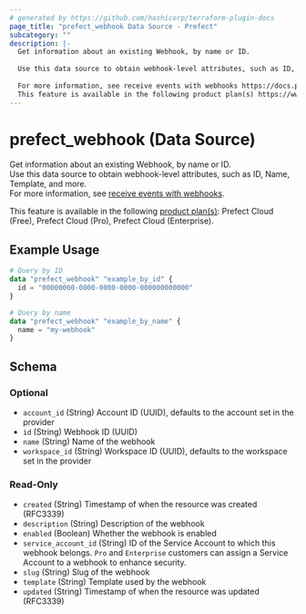 ```yaml
---
# generated by https://github.com/hashicorp/terraform-plugin-docs
page_title: "prefect_webhook Data Source - Prefect"
subcategory: ""
description: |-
  Get information about an existing Webhook, by name or ID.
  
  Use this data source to obtain webhook-level attributes, such as ID, Name, Template, and more.
  
  For more information, see receive events with webhooks https://docs.prefect.io/v3/automate/events/webhook-triggers.
  This feature is available in the following product plan(s) https://www.prefect.io/pricing: Prefect Cloud (Free), Prefect Cloud (Pro), Prefect Cloud (Enterprise).
---
```


# prefect_webhook (Data Source)

Get information about an existing Webhook, by name or ID.
<br>
Use this data source to obtain webhook-level attributes, such as ID, Name, Template, and more.
<br>
For more information, see [receive events with webhooks](https://docs.prefect.io/v3/automate/events/webhook-triggers).


This feature is available in the following [product plan(s)](https://www.prefect.io/pricing): Prefect Cloud (Free), Prefect Cloud (Pro), Prefect Cloud (Enterprise).

## Example Usage

```terraform
# Query by ID
data "prefect_webhook" "example_by_id" {
  id = "00000000-0000-0000-0000-000000000000"
}

# Query by name
data "prefect_webhook" "example_by_name" {
  name = "my-webhook"
}
```

<!-- schema generated by tfplugindocs -->
## Schema

### Optional

- `account_id` (String) Account ID (UUID), defaults to the account set in the provider
- `id` (String) Webhook ID (UUID)
- `name` (String) Name of the webhook
- `workspace_id` (String) Workspace ID (UUID), defaults to the workspace set in the provider

### Read-Only

- `created` (String) Timestamp of when the resource was created (RFC3339)
- `description` (String) Description of the webhook
- `enabled` (Boolean) Whether the webhook is enabled
- `service_account_id` (String) ID of the Service Account to which this webhook belongs. `Pro` and `Enterprise` customers can assign a Service Account to a webhook to enhance security.
- `slug` (String) Slug of the webhook
- `template` (String) Template used by the webhook
- `updated` (String) Timestamp of when the resource was updated (RFC3339)
